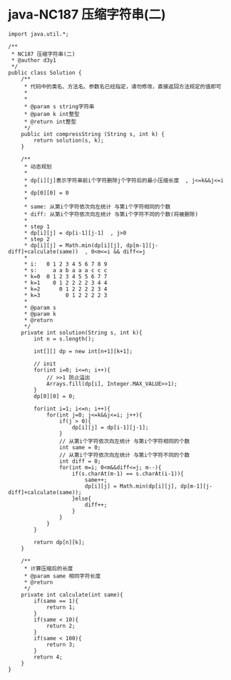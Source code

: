 # java-NC187 压缩字符串(二)


    import java.util.*;
    
    /**
     * NC187 压缩字符串(二)
     * @author d3y1
     */
    public class Solution {
        /**
         * 代码中的类名、方法名、参数名已经指定，请勿修改，直接返回方法规定的值即可
         *
         *
         * @param s string字符串
         * @param k int整型
         * @return int整型
         */
        public int compressString (String s, int k) {
            return solution(s, k);
        }
    
        /**
         * 动态规划
         *
         * dp[i][j]表示字符串前i个字符删除j个字符后的最小压缩长度  , j<=k&&j<=i
         * 
         * dp[0][0] = 0
         * 
         * same: 从第i个字符依次向左统计 与第i个字符相同的个数
         * diff: 从第i个字符依次向左统计 与第i个字符不同的个数(将被删除)
         * 
         * step 1
         * dp[i][j] = dp[i-1][j-1]  , j>0
         * step 2
         * dp[i][j] = Math.min(dp[i][j], dp[m-1][j-diff]+calculate(same))  , 0<m<=i && diff<=j
         * 
         * i:   0 1 2 3 4 5 6 7 8 9
         * s:     a a b a a a c c c
         * k=0  0 1 2 3 4 5 5 6 7 7
         * k=1    0 1 2 2 2 2 3 4 4
         * k=2      0 1 2 2 2 2 3 4
         * k=3        0 1 2 2 2 2 3
         * 
         * @param s
         * @param k
         * @return
         */
        private int solution(String s, int k){
            int n = s.length();
    
            int[][] dp = new int[n+1][k+1];
    
            // init
            for(int i=0; i<=n; i++){
                // >>1 防止溢出
                Arrays.fill(dp[i], Integer.MAX_VALUE>>1);
            }
            dp[0][0] = 0;
    
            for(int i=1; i<=n; i++){
                for(int j=0; j<=k&&j<=i; j++){
                    if(j > 0){
                        dp[i][j] = dp[i-1][j-1];
                    }
                    // 从第i个字符依次向左统计 与第i个字符相同的个数
                    int same = 0;
                    // 从第i个字符依次向左统计 与第i个字符不同的个数
                    int diff = 0;
                    for(int m=i; 0<m&&diff<=j; m--){
                        if(s.charAt(m-1) == s.charAt(i-1)){
                            same++;
                            dp[i][j] = Math.min(dp[i][j], dp[m-1][j-diff]+calculate(same));
                        }else{
                            diff++;
                        }
                    }
                }
            }
    
            return dp[n][k];
        }
    
        /**
         * 计算压缩后的长度
         * @param same 相同字符长度
         * @return
         */
        private int calculate(int same){
            if(same == 1){
                return 1;
            }
            if(same < 10){
                return 2;
            }
            if(same < 100){
                return 3;
            }
            return 4;
        }
    }

  

